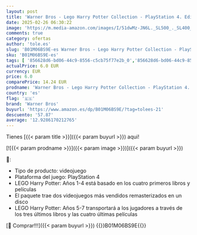 ```yaml
---
layout: post
title: 'Warner Bros - Lego Harry Potter Collection - PlayStation 4. Edition: Estándar'
date: 2025-02-26 06:30:22
image: 'https://m.media-amazon.com/images/I/51dwMz-JN6L._SL500_._SL400_.jpg'
comments: true
category: ofertas
author: 'tole.es'
slug: 'B01M06BS9E-es Warner Bros - Lego Harry Potter Collection - PlayStation...'
sku: 'B01M06BS9E-es'
tags: [ '856628d6-bd06-44c9-8556-c5cb75f77e2b_0','856628d6-bd06-44c9-8556-c5cb75f77e2b_3801','856628d6-bd06-44c9-8556-c5cb75f77e2b_401','856628d6-bd06-44c9-8556-c5cb75f77e2b_7801','856628d6-bd06-44c9-8556-c5cb75f77e2b_8101','Arborist Merchandising Root','Hardware y juegos para PlayStation 4','Juegos PS4','Juegos para PlayStation 4','Self Service','Special Features Stores','Tienda de Warner Bros Videojuegos','Tienda de consolas y videojuegos infantiles','Videojuegos','Videojuegos Harry Potter','playstation','warner bros','🇪🇸', ]
actualPrice: 6.0 EUR
currency: EUR
price: 6.0
comparePrice: 14.24 EUR
prodname: 'Warner Bros - Lego Harry Potter Collection - PlayStation 4. Edition: Estándar'
country: 'es'
flag: '🇪🇸'
brand: 'Warner Bros'
buyurl: 'https://www.amazon.es/dp/B01M06BS9E/?tag=tolees-21'
descuento: '57.87'
average: '12.9286170212765'
---
```


Tienes [{{< param title >}}]({{< param buyurl >}}) aqui!

[![{{< param prodname >}}]({{< param image >}})]({{< param buyurl >}})

🔎:

- Tipo de producto: videojuego
- Plataforma del juego: PlayStation 4
- LEGO Harry Potter: Años 1-4 está basado en los cuatro primeros libros y películas
- El paquete trae dos videojuegos más vendidos remasterizados en un disco
- LEGO Harry Potter: Años 5-7 transportará a los jugadores a través de los tres últimos libros y las cuatro últimas películas

[🛒 Comprar!!!]({{< param buyurl >}})
{{<world>}}B01M06BS9E{{</world>}}
